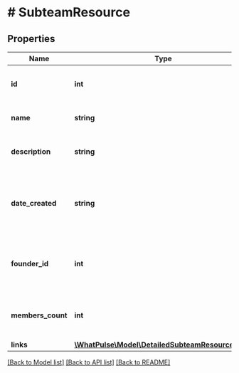 # # SubteamResource

## Properties

Name | Type | Description | Notes
------------ | ------------- | ------------- | -------------
**id** | **int** | The unique identifier for the subteam. |
**name** | **string** | The name of the subteam. |
**description** | **string** | The public description of the subteam. |
**date_created** | **string** | The date the subteam was created, in ISO 8601 format. |
**founder_id** | **int** | The unique identifier for the founder of the subteam. |
**members_count** | **int** | The total number of members in the subteam. |
**links** | [**\WhatPulse\Model\DetailedSubteamResourceLinks**](DetailedSubteamResourceLinks.md) |  |

[[Back to Model list]](../../README.md#models) [[Back to API list]](../../README.md#endpoints) [[Back to README]](../../README.md)

